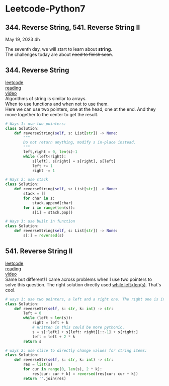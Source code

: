 # Leetcode-Python7
## 344. Reverse String, 541. Reverse String II

May 19, 2023  4h

The seventh day, we will start to learn about **string**.\
The challenges today are about ~~need to finish soon~~.

## 344. Reverse String
[leetcode](https://leetcode.com/problems/reverse-string/)\
[reading](https://github.com/youngyangyang04/leetcode-master/blob/master/problems/0344.%E5%8F%8D%E8%BD%AC%E5%AD%97%E7%AC%A6%E4%B8%B2.md)\
[video](https://www.bilibili.com/video/BV1fV4y17748/?spm_id_from=pageDriver&vd_source=63f26efad0d35bcbb0de794512ac21f3)\
Algorithms of string is similar to arrays.\
When to use functions and when not to use them.\
Here we can use two pointers, one at the head, one at the end. And they move together to the center to get the result.
```python
# Ways 1: use two pointers:
class Solution:
    def reverseString(self, s: List[str]) -> None:
        """
        Do not return anything, modify s in-place instead.
        """
        left,right = 0, len(s)-1
        while (left<right):
            s[left], s[right] = s[right], s[left]
            left += 1
            right -= 1
```
```python
# Ways 2: use stack
class Solution:
    def reverseString(self, s: List[str]) -> None:
        stack = []
        for char in s:
            stack.append(char)
        for i in range(len(s)):
            s[i] = stack.pop()
```
```python
# Ways 3: use built in function
class Solution:
    def reverseString(self, s: List[str]) -> None:
        s[:] = reversed(s)
```

## 541. Reverse String II
[leetcode](https://leetcode.com/problems/reverse-string-ii/description/)\
[reading](https://github.com/youngyangyang04/leetcode-master/blob/master/problems/0541.%E5%8F%8D%E8%BD%AC%E5%AD%97%E7%AC%A6%E4%B8%B2II.md)\
[video](https://www.bilibili.com/video/BV1dT411j7NN/?spm_id_from=333.788&vd_source=63f26efad0d35bcbb0de794512ac21f3)\
Same but different! I came across problems when I use two pointers to solve this question. The right solution directly used <ins>while left<len(s)</ins>. That's cool. 
```python
# ways 1: use two pointers, a left and a right one. The right one is inside the left one's loop:
class Solution:
    def reverseStr(self, s: str, k: int) -> str:
        left = 0
        while (left < len(s)):
            right = left + k
            # Written in this could be more pythonic.
            s = s[:left] + s[left: right][::-1] + s[right:]
            left = left + 2 * k
        return s
```
```python
# ways 2: use slice to directly change values for string items:
class Solution:
    def reverseStr(self, s: str, k: int) -> str:
        res = list(s)
        for cur in range(0, len(s), 2 * k):
            res[cur: cur + k] = reversed(res[cur: cur + k])
        return ''.join(res)
```





